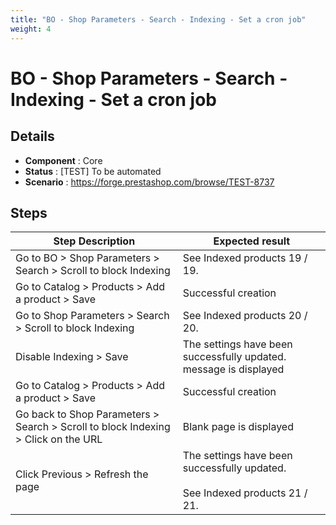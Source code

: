 ```yaml
---
title: "BO - Shop Parameters - Search - Indexing - Set a cron job"
weight: 4
---
```


# BO - Shop Parameters - Search - Indexing - Set a cron job
## Details
* **Component** : Core
* **Status** : [TEST] To be automated
* **Scenario** : https://forge.prestashop.com/browse/TEST-8737

## Steps
| Step Description | Expected result |
| ----- | ----- |
| Go to BO > Shop Parameters > Search > Scroll to block Indexing | See Indexed products 19 / 19. |
| Go to Catalog > Products > Add a product > Save | Successful creation |
| Go to Shop Parameters > Search > Scroll to block Indexing | See Indexed products 20 / 20. |
| Disable Indexing > Save | The settings have been successfully updated. message is displayed |
| Go to Catalog > Products > Add a product > Save | Successful creation |
| Go back to Shop Parameters > Search > Scroll to block Indexing > Click on the URL | Blank page is displayed |
| Click Previous > Refresh the page | The settings have been successfully updated.<br><br>See Indexed products 21 / 21. |
